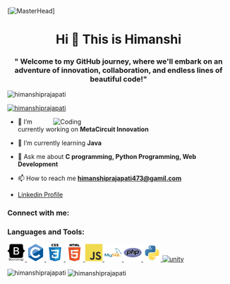 [![MasterHead](https://user-images.githubusercontent.com/74038190/241765440-80728820-e06b-4f96-9c9e-9df46f0cc0a5.gif)]
<h1 align="center">Hi 👋 This is Himanshi</h1>
<h3 align="center">" Welcome to my GitHub journey, where we'll embark on an adventure of innovation, collaboration, and endless lines of beautiful code!"</h3>

<p align="left"> <img src="https://komarev.com/ghpvc/?username=himanshiprajapati&label=Profile%20views&color=0e75b6&style=flat" alt="himanshiprajapati" /> </p>

<p align="left"> <a href="https://github.com/ryo-ma/github-profile-trophy"><img src="https://github-profile-trophy.vercel.app/?username=himanshiprajapati" alt="himanshiprajapati" /></a> </p>
<img align="right" alt="Coding" width="400" src="https://encrypted-tbn0.gstatic.com/images?q=tbn:ANd9GcTtbtKdBbewAplcoDT4JtkB0e4js6Ax-IwxqJJxdzsei6YiZ9loIPZUTjkm9uEDDxco234&usqp=CAU">

- 🔭 I’m currently working on **MetaCircuit Innovation**

- 🌱 I’m currently learning **Java**

- 💬 Ask me about **C programming, Python Programming, Web Development**

- 📫 How to reach me **himanshiprajapati473@gamil.com**
-  <a href="https://www.linkedin.com/in/himanshi-prajapati-b525b223b?lipi=urn%3Ali%3Apage%3Ad_flagship3_profile_view_base_contact_details%3BvJGYMSNgR7SXb8%2FJSLftkw%3D%3D"> Linkedin Profile </a>
<h3 align="left">Connect with me:</h3>
<p align="left">
</p>

<h3 align="left">Languages and Tools:</h3>
<p align="left"> <a href="https://getbootstrap.com" target="_blank" rel="noreferrer"> <img src="https://raw.githubusercontent.com/devicons/devicon/master/icons/bootstrap/bootstrap-plain-wordmark.svg" alt="bootstrap" width="40" height="40"/> </a> <a href="https://www.cprogramming.com/" target="_blank" rel="noreferrer"> <img src="https://raw.githubusercontent.com/devicons/devicon/master/icons/c/c-original.svg" alt="c" width="40" height="40"/> </a> <a href="https://www.w3schools.com/css/" target="_blank" rel="noreferrer"> <img src="https://raw.githubusercontent.com/devicons/devicon/master/icons/css3/css3-original-wordmark.svg" alt="css3" width="40" height="40"/> </a> <a href="https://www.w3.org/html/" target="_blank" rel="noreferrer"> <img src="https://raw.githubusercontent.com/devicons/devicon/master/icons/html5/html5-original-wordmark.svg" alt="html5" width="40" height="40"/> </a> <a href="https://developer.mozilla.org/en-US/docs/Web/JavaScript" target="_blank" rel="noreferrer"> <img src="https://raw.githubusercontent.com/devicons/devicon/master/icons/javascript/javascript-original.svg" alt="javascript" width="40" height="40"/> </a> <a href="https://www.mysql.com/" target="_blank" rel="noreferrer"> <img src="https://raw.githubusercontent.com/devicons/devicon/master/icons/mysql/mysql-original-wordmark.svg" alt="mysql" width="40" height="40"/> </a> <a href="https://www.php.net" target="_blank" rel="noreferrer"> <img src="https://raw.githubusercontent.com/devicons/devicon/master/icons/php/php-original.svg" alt="php" width="40" height="40"/> </a> <a href="https://www.python.org" target="_blank" rel="noreferrer"> <img src="https://raw.githubusercontent.com/devicons/devicon/master/icons/python/python-original.svg" alt="python" width="40" height="40"/> </a> <a href="https://unity.com/" target="_blank" rel="noreferrer"> <img src="https://www.vectorlogo.zone/logos/unity3d/unity3d-icon.svg" alt="unity" width="40" height="40"/> </a> </p>

<p><img align="left" src="https://github-readme-stats.vercel.app/api/top-langs?username=himanshiprajapati&show_icons=true&locale=en&layout=compact" alt="himanshiprajapati" /></p>

<p>&nbsp;<img align="center" src="https://github-readme-stats.vercel.app/api?username=himanshiprajapati&show_icons=true&locale=en" alt="himanshiprajapati" /></p>
